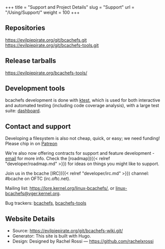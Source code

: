 +++
title = "Support and Project Details"
slug = "Support"
url = "/Using/Support/"
weight = 100
+++
## Repositories

<https://evilpiepirate.org/git/bcachefs.git>  
<https://evilpiepirate.org/git/bcachefs-tools.git>

## Release tarballs

<https://evilpiepirate.org/bcachefs-tools/>

## Development tools

bcachefs development is done with [ktest](https://evilpiepirate.org/git/ktest.git), which is used for both interactive and automated testing (including code coverage analysis), with a large test suite: [dashboard](https://evilpiepirate.org/~testdashboard/ci).

## Contact and support

Developing a filesystem is also not cheap, quick, or easy; we need funding! Please chip in on [Patreon](https://www.patreon.com/bcachefs)

We're also now offering contracts for support and feature development - [email](mailto:kent.overstreet@gmail.com) for more info. Check the [roadmap]({{< relref "developer/roadmap.md" >}}) for ideas on things you might like to support.

Join us in the bcache [IRC]({{< relref "developer/irc.md" >}}) channel: #bcache on OFTC (irc.oftc.net).

Mailing list: <https://lore.kernel.org/linux-bcachefs/>, or <linux-bcachefs@vger.kernel.org>.

Bug trackers: [bcachefs](https://github.com/koverstreet/bcachefs/issues), [bcachefs-tools](https://github.com/koverstreet/bcachefs-tools/issues)

## Website Details

- Source: <https://evilpiepirate.org/git/bcachefs-wiki.git/>
- Generator: This site is built with Hugo.
- Design: Designed by Rachel Rossi — <https://github.com/rachelxrossi>
